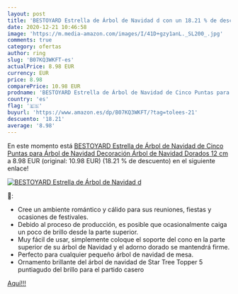 ```yaml
---
layout: post
title: 'BESTOYARD Estrella de Árbol de Navidad d con un 18.21 % de descuento'
date: 2020-12-21 10:46:58
image: 'https://m.media-amazon.com/images/I/41D+gzy1anL._SL200_.jpg'
comments: true
category: ofertas
author: ring
slug: 'B07KQ3WKFT-es'
actualPrice: 8.98 EUR
currency: EUR
price: 8.98
comparePrice: 10.98 EUR
prodname: 'BESTOYARD Estrella de Árbol de Navidad de Cinco Puntas para Árbol de Navidad Decoración Árbol de Navidad  Dorados  12 cm'
country: 'es'
flag: '🇪🇸'
buyurl: 'https://www.amazon.es/dp/B07KQ3WKFT/?tag=tolees-21'
descuento: '18.21'
average: '8.98'
---
```


En este momento está [BESTOYARD Estrella de Árbol de Navidad de Cinco Puntas para Árbol de Navidad Decoración Árbol de Navidad  Dorados  12 cm](https://www.amazon.es/dp/B07KQ3WKFT/?tag=tolees-21) a 8.98 EUR (original: 10.98 EUR) (18.21 %  de descuento) en el siguiente enlace!

[![BESTOYARD Estrella de Árbol de Navidad d](https://m.media-amazon.com/images/I/41D+gzy1anL._SL200_.jpg)](https://www.amazon.es/dp/B07KQ3WKFT/?tag=tolees-21)

🔎:

- Cree un ambiente romántico y cálido para sus reuniones, fiestas y ocasiones de festivales.
- Debido al proceso de producción, es posible que ocasionalmente caiga un poco de brillo desde la parte superior.
- Muy fácil de usar, simplemente coloque el soporte del cono en la parte superior de su árbol de Navidad y el adorno dorado se mantendrá firme.
- Perfecto para cualquier pequeño árbol de navidad de mesa.
- Ornamento brillante del árbol de navidad de Star Tree Topper 5 puntiagudo del brillo para el partido casero

[Aquí!!!](https://www.amazon.es/dp/B07KQ3WKFT/?tag=tolees-21)
